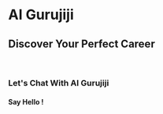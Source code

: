 &nbsp;

# AI Gurujiji

## Discover Your Perfect Career

&nbsp;

### Let's Chat With AI Gurujiji

#### Say Hello !

#

&nbsp;
